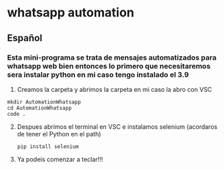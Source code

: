# whatsapp automation

## Español

### Esta mini-programa se trata de mensajes automatizados para whatsapp web bien entonces lo primero que necesitaremos sera instalar python en mi caso tengo instalado el 3.9


1. Creamos la carpeta y abrimos la carpeta en mi caso la abro con VSC
    

```
mkdir AutomationWhatsapp
cd AutomationWhatsapp
code . 
```


2. Despues abrimos el terminal en VSC e instalamos selenium (acordaros de tener el Python en el path)

    `pip install selenium` 
    
3. Ya podeis comenzar a teclar!!! 